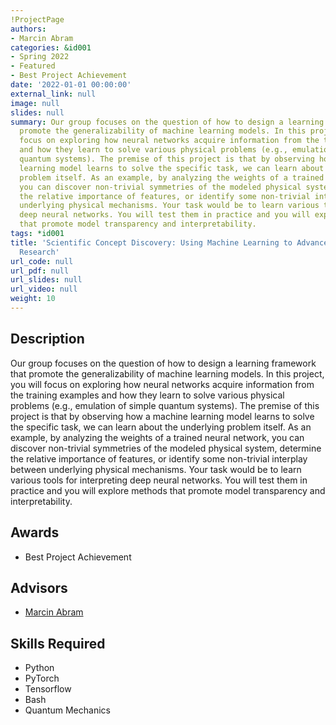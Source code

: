 ```yaml
---
!ProjectPage
authors:
- Marcin Abram
categories: &id001
- Spring 2022
- Featured
- Best Project Achievement
date: '2022-01-01 00:00:00'
external_link: null
image: null
slides: null
summary: Our group focuses on the question of how to design a learning framework that
  promote the generalizability of machine learning models. In this project, you will
  focus on exploring how neural networks acquire information from the training examples
  and how they learn to solve various physical problems (e.g., emulation of simple
  quantum systems). The premise of this project is that by observing how a machine
  learning model learns to solve the specific task, we can learn about the underlying
  problem itself. As an example, by analyzing the weights of a trained neural network,
  you can discover non-trivial symmetries of the modeled physical system, determine
  the relative importance of features, or identify some non-trivial interplay between
  underlying physical mechanisms. Your task would be to learn various tools for interpreting
  deep neural networks. You will test them in practice and you will explore methods
  that promote model transparency and interpretability.
tags: *id001
title: 'Scientific Concept Discovery: Using Machine Learning to Advance Scientific
  Research'
url_code: null
url_pdf: null
url_slides: null
url_video: null
weight: 10
---
```

## Description

Our group focuses on the question of how to design a learning framework that promote the generalizability of machine learning models. In this project, you will focus on exploring how neural networks acquire information from the training examples and how they learn to solve various physical problems (e.g., emulation of simple quantum systems). The premise of this project is that by observing how a machine learning model learns to solve the specific task, we can learn about the underlying problem itself. As an example, by analyzing the weights of a trained neural network, you can discover non-trivial symmetries of the modeled physical system, determine the relative importance of features, or identify some non-trivial interplay between underlying physical mechanisms. Your task would be to learn various tools for interpreting deep neural networks. You will test them in practice and you will explore methods that promote model transparency and interpretability.



## Awards
* Best Project Achievement




## Advisors

* [Marcin Abram](../../../author/marcin-abram)

## Skills Required


* Python
* PyTorch
* Tensorflow
* Bash
* Quantum Mechanics